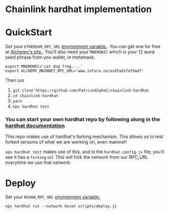 # Chainlink hardhat implementation

# QuickStart

Set your `ETHEREUM_RPC_URL` [environment variable.](https://www.twilio.com/blog/2017/01/how-to-set-environment-variables.html). You can get one for free at [Alchemy's site.](https://alchemyapi.io/). You'll also need your `MNEMONIC` which is your 12 word seed phrase from you wallet, ie metamask. 

```
export MNEMONIC='cat dog frog....'
export ALCHEMY_MAINNET_RPC_URL='www.infura.io/asdfadsfafdadf'
```

Then run

1. `git clone https://github.com/PatrickAlphaC/chainlink-hardhat`
2. `cd chainlink-hardhat`
3. `yarn`
4. `npx hardhat test`

### You can start your own hardhat repo by following along in the [hardhat documentation](https://hardhat.org/getting-started/)

This repo makes use of hardhat's forking mechanism. This allows us to test forked versions of what we are working on, even mainnet!

`npx hardhat test` makes use of this, and in the `hardhat.config.js` file, you'll see it has a `forking` url. This will fork the network from our RPC_URL everytime we use that network. 

# Deploy 

Set your `KOVAN_RPC_URL` [environment variable.](https://www.twilio.com/blog/2017/01/how-to-set-environment-variables.html)

`npx hardhat run --network kovan scripts/deploy.js`
